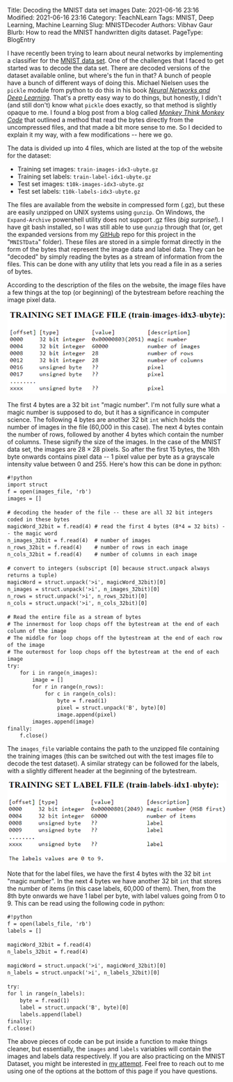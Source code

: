 Title: Decoding the MNIST data set images
Date: 2021-06-16 23:16
Modified: 2021-06-16 23:16
Category: TeachNLearn
Tags: MNIST, Deep Learning, Machine Learning
Slug: MNISTDecoder
Authors: Vibhav Gaur
Blurb: How to read the MNIST handwritten digits dataset.
PageType: BlogEntry


I have recently been trying to learn about neural networks by implementing a classifier for the [MNIST data set](http://yann.lecun.com/exdb/mnist/).
One of the challenges that I faced to get started was to decode the data set.
There are decoded versions of the dataset available online, but where's the fun in that?
A bunch of people have a bunch of different ways of doing this. 
Michael Nielsen uses the `pickle` module from python to do this in his book *[Neural Networks and Deep Learning](http://neuralnetworksanddeeplearning.com/chap1.html#a_simple_network_to_classify_handwritten_digits)*.
That's a pretty easy way to do things, but honestly, I didn't (and still don't) know what `pickle` does exactly, so that method is slightly opaque to me.
I found a blog post from a blog called *[Monkey Think Monkey Code](http://monkeythinkmonkeycode.com/)* that outlined a method that read the bytes directly from the uncompressed files, and that made a bit more sense to me.
So I decided to explain it my way, with a few modifications -- here we go.

The data is divided up into 4 files, which are listed at the top of the website for the dataset:

* Training set images: `train-images-idx3-ubyte.gz`<br/>
* Training set labels: `train-label-idx1-ubyte.gz`<br/>
* Test set images: `t10k-images-idx3-ubyte.gz`<br/>
* Test set labels: `t10k-labels-idx3-ubyte.gz`<br/>

The files are available from the website in compressed form (.gz), but these are easily unzipped on UNIX systems using `gunzip`.
On Windows, the `Expand-Archive` powershell utility does not support .gz files (_big surprise!_).
I have git bash installed, so I was still able to use `gunzip` through that (or, get the expanded versions from my [GitHub](https://github.com/vibhavgaur/NeuralNetworkPractice) repo for this project in the "`MNISTData`" folder).
These files are stored in a simple format directly in the form of the bytes that represent the image data and label data.
They can be "decoded" by simply reading the bytes as a stream of information from the files.
This can be done with any utility that lets you read a file in as a series of bytes.

According to the description of the files on the website, the image files have a few things at the top (or beginning) of the bytestream before reaching the image pixel data.

<p align="center">
<img src="../images/MNISTDecoder/MNIST_imageFiles.png">
</p>

The first 4 bytes are a 32 bit `int` "magic number". 
I'm not fully sure what a magic number is supposed to do, but it has a significance in computer science.
The following 4 bytes are another 32 bit `int` which holds the number of images in the file (60,000 in this case).
The next 4 bytes contain the number of rows, followed by another 4 bytes which contain the number of columns.
These signify the size of the images.
In the case of the MNIST data set, the images are $28 \times 28$ pixels.
So after the first 15 bytes, the 16th byte onwards contains pixel data -- 1 pixel value per byte as a grayscale intensity value between 0 and 255.
Here's how this can be done in python: 

	#!python
	import struct
	f = open(images_file, 'rb')
	images = []
	
	# decoding the header of the file -- these are all 32 bit integers coded in these bytes
	magicWord_32bit = f.read(4) # read the first 4 bytes (8*4 = 32 bits) -- the magic word
	n_images_32bit = f.read(4)  # number of images
	n_rows_32bit = f.read(4)    # number of rows in each image
	n_cols_32bit = f.read(4)    # number of columns in each image
	
	# convert to integers (subscript [0] because struct.unpack always returns a tuple)
	magicWord = struct.unpack('>i', magicWord_32bit)[0]
	n_images = struct.unpack('>i', n_images_32bit)[0]
	n_rows = struct.unpack('>i', n_rows_32bit)[0]
	n_cols = struct.unpack('>i', n_cols_32bit)[0]
	
	# Read the entire file as a stream of bytes
	# The innermost for loop chops off the bytestream at the end of each column of the image
	# The middle for loop chops off the bytestream at the end of each row of the image
	# The outermost for loop chops off the bytestream at the end of each image
	try:
	    for i in range(n_images):
	        image = []
	        for r in range(n_rows):
	            for c in range(n_cols):
	                byte = f.read(1)
	                pixel = struct.unpack('B', byte)[0]
	                image.append(pixel)
	        images.append(image)
	finally:
	    f.close()

The `images_file` variable contains the path to the unzipped file containing the training images (this can be switched out with the test images file to decode the test dataset).
A similar strategy can be followed for the labels, with a slightly different header at the beginning of the bytestream.

<p align="center">
<img src="../images/MNISTDecoder/MNIST_imageLabels.png">
</p>

Note that for the label files, we have the first 4 bytes with the 32 bit `int` "magic number".
In the next 4 bytes we have another 32 bit `int` that stores the number of items (in this case labels, 60,000 of them).
Then, from the 8th byte onwards we have 1 label per byte, with label values going from 0 to 9.
This can be read using the following code in python:

	#!python
	f = open(labels_file, 'rb')
	labels = []
	
	magicWord_32bit = f.read(4)
	n_labels_32bit = f.read(4)
	
	magicWord = struct.unpack('>i', magicWord_32bit)[0]
	n_labels = struct.unpack('>i', n_labels_32bit)[0]
	
	try:
	for l in range(n_labels):
	    byte = f.read(1)
	    label = struct.unpack('B', byte)[0]
	    labels.append(label)
	finally:
	f.close()

The above pieces of code can be put inside a function to make things cleaner, but essentially, the `images` and `labels` variables will contain the images and labels data respectively.
If you are also practicing on the MNIST Dataset, you might be interested in [my attempt](https://github.com/vibhavgaur/NeuralNetworkPractice).
Feel free to reach out to me using one of the options at the bottom of this page if you have questions.
